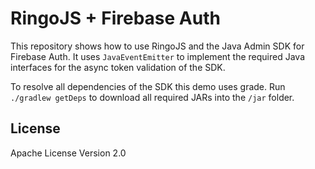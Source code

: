# RingoJS + Firebase Auth

This repository shows how to use RingoJS and the Java Admin SDK for Firebase Auth.
It uses `JavaEventEmitter` to implement the required Java interfaces for the
async token validation of the SDK.

To resolve all dependencies of the SDK this demo uses grade. Run `./gradlew getDeps`
to download all required JARs into the `/jar` folder.

## License

Apache License Version 2.0
